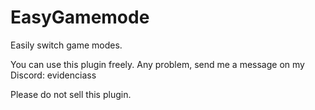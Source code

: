 # EasyGamemode
Easily switch game modes.

You can use this plugin freely.
Any problem, send me a message on my Discord: evidenciass

Please do not sell this plugin.

